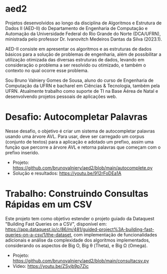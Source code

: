 # aed2
Projetos desenvolvidos ao longo da disciplina de Algoritmos e Estrutura de Dados II (AED-II) do Departamento de Engenharia de Computação e Automação da Universidade Federal do Rio Grande do Norte (DCA/UFRN), ministrada pelo professor Dr. Ivanovitch Medeiros Dantas da Silva (2023.1).

AED-II consiste em apresentar os algoritmos e as estruturas de dados básicos para a solução de problemas de engenharia, além de possibilitar a utilização otimizada das diversas estruturas de dados, levando em consideração o problema a ser resolvido ou otimizado, e também o contexto no qual ocorre esse problema.

Sou Bruno Valniery Gomes de Sousa, aluno do curso de Engenharia de Computação da UFRN e bacharel em Ciências & Tecnologia, também pela UFRN. Atualmente trabalho como suporte de TI na Base Aérea de Natal e desenvolvendo projetos pessoais de aplicações web.


# Desafio: Autocompletar Palavras
Nesse desafio, o objetivo é criar um sistema de autocompletar palavras usando uma árvore AVL. Para usar, deve ser carregado um corpus (conjunto de textos) para a aplicação e adotado um prefixo, assim uma função que percorre a árvore AVL e retorna palavras que começam com o prefixo inserido.

* Projeto: <https://github.com/brunovalniery/aed2/blob/main/autocomplete.py>
* Solução e resultados: <https://youtu.be/912rFoDEa1A>

# Trabalho: Construindo Consultas Rápidas em um CSV
Este projeto tem como objetivo estender o projeto guiado da Dataquest "Building Fast Queries on a CSV", disponível em: <https://app.dataquest.io/c/86/m/481/guided-project%3A-building-fast-queries-on-a-csv/1/the-dataset>, com implementação de funcionalidades adicionais e análise da complexidade dos algoritmos implementados, considerando os aspectos de Big O, Big θ (Theta), e Big Ω (Omega).

* Projeto: <https://github.com/brunovalniery/aed2/blob/main/consultacsv.py>
* Vídeo: <https://youtu.be/ZSyjb9p7Zic>

